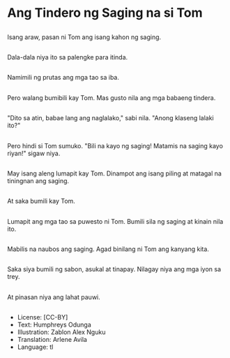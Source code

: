 # Ang Tindero ng Saging na si Tom

##
Isang araw, pasan ni Tom ang isang kahon ng saging.

##
Dala-dala niya ito sa palengke para itinda.

##
Namimili ng prutas ang mga tao sa iba.

##
Pero walang bumibili kay Tom. Mas gusto nila ang mga babaeng tindera.

##
"Dito sa atin, babae lang ang naglalako," sabi nila. "Anong klaseng lalaki ito?"

##
Pero hindi si Tom sumuko. "Bili na kayo ng saging! Matamis na saging kayo riyan!" sigaw niya.

##
May isang aleng lumapit kay Tom. Dinampot ang isang piling at matagal na tiningnan ang saging.

##
At saka bumili kay Tom.

##
Lumapit ang mga tao sa puwesto ni Tom. Bumili sila ng saging at kinain nila ito.

##
Mabilis na naubos ang saging. Agad binilang ni Tom ang kanyang kita.

##
Saka siya bumili ng sabon, asukal at tinapay. Nilagay niya ang mga iyon sa trey.

##
At pinasan niya ang lahat pauwi.

##
* License: [CC-BY]
* Text: Humphreys Odunga
* Illustration: Zablon Alex Nguku
* Translation: Arlene Avila
* Language: tl
